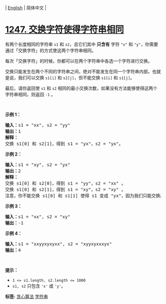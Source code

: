 | [English](README_EN.md) | 简体中文 |

# [1247. 交换字符使得字符串相同](https://leetcode-cn.com/problems/minimum-swaps-to-make-strings-equal)
<p>有两个长度相同的字符串&nbsp;<code>s1</code> 和&nbsp;<code>s2</code>，且它们其中&nbsp;<strong>只含有</strong>&nbsp;字符&nbsp;<code>&quot;x&quot;</code> 和&nbsp;<code>&quot;y&quot;</code>，你需要通过「交换字符」的方式使这两个字符串相同。</p>

<p>每次「交换字符」的时候，你都可以在两个字符串中各选一个字符进行交换。</p>

<p>交换只能发生在两个不同的字符串之间，绝对不能发生在同一个字符串内部。也就是说，我们可以交换&nbsp;<code>s1[i]</code> 和&nbsp;<code>s2[j]</code>，但不能交换&nbsp;<code>s1[i]</code> 和&nbsp;<code>s1[j]</code>。</p>

<p>最后，请你返回使 <code>s1</code> 和 <code>s2</code> 相同的最小交换次数，如果没有方法能够使得这两个字符串相同，则返回&nbsp;<code>-1</code> 。</p>

<p>&nbsp;</p>

<p><strong>示例 1：</strong></p>

<pre><strong>输入：</strong>s1 = &quot;xx&quot;, s2 = &quot;yy&quot;
<strong>输出：</strong>1
<strong>解释：
</strong>交换 s1[0] 和 s2[1]，得到 s1 = &quot;yx&quot;，s2 = &quot;yx&quot;。</pre>

<p><strong>示例 2：</strong></p>

<pre><strong>输入：</strong>s1 = &quot;xy&quot;, s2 = &quot;yx&quot;
<strong>输出：</strong>2
<strong>解释：
</strong>交换 s1[0] 和 s2[0]，得到 s1 = &quot;yy&quot;，s2 = &quot;xx&quot; 。
交换 s1[0] 和 s2[1]，得到 s1 = &quot;xy&quot;，s2 = &quot;xy&quot; 。
注意，你不能交换 s1[0] 和 s1[1] 使得 s1 变成 &quot;yx&quot;，因为我们只能交换属于两个不同字符串的字符。</pre>

<p><strong>示例 3：</strong></p>

<pre><strong>输入：</strong>s1 = &quot;xx&quot;, s2 = &quot;xy&quot;
<strong>输出：</strong>-1
</pre>

<p><strong>示例 4：</strong></p>

<pre><strong>输入：</strong>s1 = &quot;xxyyxyxyxx&quot;, s2 = &quot;xyyxyxxxyx&quot;
<strong>输出：</strong>4
</pre>

<p>&nbsp;</p>

<p><strong>提示：</strong></p>

<ul>
	<li><code>1 &lt;= s1.length, s2.length &lt;= 1000</code></li>
	<li><code>s1, s2</code>&nbsp;只包含&nbsp;<code>&#39;x&#39;</code>&nbsp;或&nbsp;<code>&#39;y&#39;</code>。</li>
</ul>

**标签:**  [贪心算法](https://leetcode-cn.com/tag/greedy) [字符串](https://leetcode-cn.com/tag/string) 